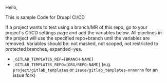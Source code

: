 Hello,

This is sample Code for Druapl CI/CD

If a project wants to test using a branch/MR of this repo, go to your project's CI/CD settings page and add the variables below. All pipelines in the project will use the specified repo+branch until the variables are removed. Variables should be: not masked, not scoped, not restricted to protected branches, expanded=yes.
  - `_GITLAB_TEMPLATES_REF=[BRANCH-NAME]`
  - `_GITLAB_TEMPLATES_REPO=[ORG/REPO-NAME]` (e.g. `project/gitlab_templates` or `issue/gitlab_templates-nnnnnnn` for an issue fork)
